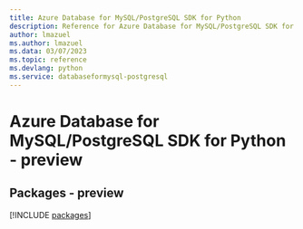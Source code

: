 ```yaml
---
title: Azure Database for MySQL/PostgreSQL SDK for Python
description: Reference for Azure Database for MySQL/PostgreSQL SDK for Python
author: lmazuel
ms.author: lmazuel
ms.data: 03/07/2023
ms.topic: reference
ms.devlang: python
ms.service: databaseformysql-postgresql
---
```

# Azure Database for MySQL/PostgreSQL SDK for Python - preview
## Packages - preview
[!INCLUDE [packages](database-for-mysql-postgresql-index.md)]